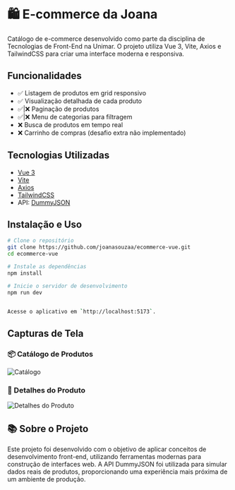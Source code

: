 # 🛍️ E-commerce da Joana

Catálogo de e-commerce desenvolvido como parte da disciplina de Tecnologias de Front-End na Unimar. O projeto utiliza Vue 3, Vite, Axios e TailwindCSS para criar uma interface moderna e responsiva.

## Funcionalidades

- ✅ Listagem de produtos em grid responsivo
- ✅ Visualização detalhada de cada produto    
- ✅|❌ Paginação de produtos  
- ✅|❌ Menu de categorias para filtragem  
- ❌ Busca de produtos em tempo real  
- ❌ Carrinho de compras (desafio extra não implementado)

## Tecnologias Utilizadas

- [Vue 3](https://vuejs.org/)
- [Vite](https://vitejs.dev/)
- [Axios](https://axios-http.com/)
- [TailwindCSS](https://tailwindcss.com/)
- API: [DummyJSON](https://dummyjson.com/)

## Instalação e Uso

```bash
# Clone o repositório
git clone https://github.com/joanasouzaa/ecommerce-vue.git
cd ecommerce-vue

# Instale as dependências
npm install

# Inicie o servidor de desenvolvimento
npm run dev


Acesse o aplicativo em `http://localhost:5173`.
````
## Capturas de Tela

### 📦 Catálogo de Produtos

![Catálogo](.![image](https://github.com/user-attachments/assets/bfd0fc1e-f28b-43fe-8ace-6ba8998196f6)
)

### 🔎 Detalhes do Produto

![Detalhes do Produto](./assets/detalhes-produto.png)

>

## 📚 Sobre o Projeto

Este projeto foi desenvolvido com o objetivo de aplicar conceitos de desenvolvimento front-end, utilizando ferramentas modernas para construção de interfaces web. A API DummyJSON foi utilizada para simular dados reais de produtos, proporcionando uma experiência mais próxima de um ambiente de produção.

